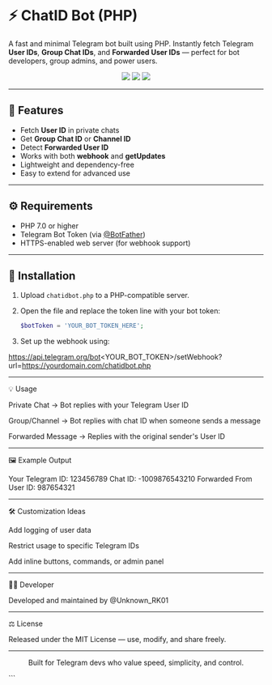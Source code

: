 # ⚡ ChatID Bot (PHP)

A fast and minimal Telegram bot built using PHP. Instantly fetch Telegram **User IDs**, **Group Chat IDs**, and **Forwarded User IDs** — perfect for bot developers, group admins, and power users.

<p align="center">
  <a href="https://www.php.net/"><img src="https://img.shields.io/badge/PHP-7.0%2B-blue.svg?style=flat-square" /></a>
  <a href="https://t.me/Unknown_RK01"><img src="https://img.shields.io/badge/Developer-%40Unknown__RK01-blueviolet?style=flat-square" /></a>
  <a href="https://opensource.org/licenses/MIT"><img src="https://img.shields.io/badge/License-MIT-green.svg?style=flat-square" /></a>
</p>

---

## 🚀 Features

- Fetch **User ID** in private chats  
- Get **Group Chat ID** or **Channel ID**  
- Detect **Forwarded User ID**  
- Works with both **webhook** and **getUpdates**  
- Lightweight and dependency-free  
- Easy to extend for advanced use  

---

## ⚙️ Requirements

- PHP 7.0 or higher  
- Telegram Bot Token (via [@BotFather](https://t.me/BotFather))  
- HTTPS-enabled web server (for webhook support)  

---

## 🔧 Installation

1. Upload `chatidbot.php` to a PHP-compatible server.  
2. Open the file and replace the token line with your bot token:

   ```php
   $botToken = 'YOUR_BOT_TOKEN_HERE';

3. Set up the webhook using:

https://api.telegram.org/bot<YOUR_BOT_TOKEN>/setWebhook?url=https://yourdomain.com/chatidbot.php




---

💡 Usage

Private Chat → Bot replies with your Telegram User ID

Group/Channel → Bot replies with chat ID when someone sends a message

Forwarded Message → Replies with the original sender's User ID



---

🖼️ Example Output

Your Telegram ID: 123456789
Chat ID: -1009876543210
Forwarded From User ID: 987654321


---

🛠️ Customization Ideas

Add logging of user data

Restrict usage to specific Telegram IDs

Add inline buttons, commands, or admin panel



---

👨‍💻 Developer

Developed and maintained by @Unknown_RK01


---

⚖️ License

Released under the MIT License — use, modify, and share freely.


---

<p align="center">
  Built for Telegram devs who value speed, simplicity, and control.
</p>
```
